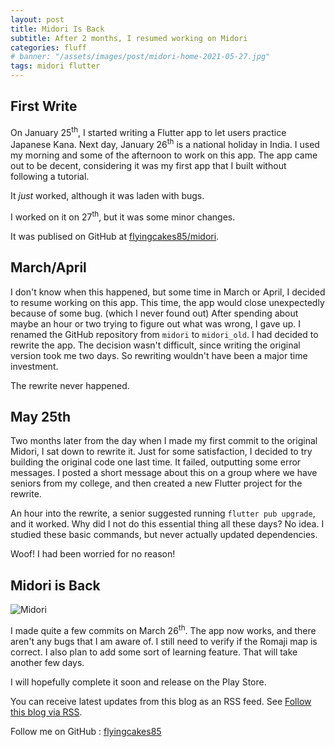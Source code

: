 ```yaml
---
layout: post
title: Midori Is Back
subtitle: After 2 months, I resumed working on Midori
categories: fluff
# banner: "/assets/images/post/midori-home-2021-05-27.jpg"
tags: midori flutter
---
```


## First Write

On January 25<sup>th</sup>, I started writing a Flutter app to let users practice Japanese Kana. Next day, January 26<sup>th</sup> is a national holiday in India. I used my morning and some of the afternoon to work on this app. The app came out to be decent, considering it was my first app that I built without following a tutorial.

It _just_ worked, although it was laden with bugs.

I worked on it on 27<sup>th</sup>, but it was some minor changes.

It was publised on GitHub at [flyingcakes85/midori](https://github.com/flyingcakes85/midori).

## March/April

I don't know when this happened, but some time in March or April, I decided to resume working on this app. This time, the app would close unexpectedly because of some bug. (which I never found out) After spending about maybe an hour or two trying to figure out what was wrong, I gave up. I renamed the GitHub repository from `midori` to `midori_old`. I had decided to rewrite the app. The decision wasn't difficult, since writing the original version took me two days. So rewriting wouldn't have been a major time investment.

The rewrite never happened.

## May 25th

Two months later from the day when I made my first commit to the original Midori, I sat down to rewrite it. Just for some satisfaction, I decided to try building the original code one last time. It failed, outputting some error messages. I posted a short message about this on a group where we have seniors from my college, and then created a new Flutter project for the rewrite.

An hour into the rewrite, a senior suggested running `flutter pub upgrade`, and it worked. Why did I not do this essential thing all these days? No idea. I studied these basic commands, but never actually updated dependencies.

Woof! I had been worried for no reason!

## Midori is Back

![Midori](/blog/assets/images/post/midori-app-2021-05-27.jpg)

<!-- <table>
  <tr>
    <td> <img src="./assets/images/post/midori-home-2021-05-27.jpg"  alt="1" width = 360px height = 640px ></td>

    <td> <img src="../assets/images/post/midori-quiz-2021-05-27.jpg" alt="2" width = 360px height = 640px> </td>

   </tr>
  </tr>
</table> -->

I made quite a few commits on March 26<sup>th</sup>. The app now works, and there aren't any bugs that I am aware of. I still need to verify if the Romaji map is correct. I also plan to add some sort of learning feature. That will take another few days.

I will hopefully complete it soon and release on the Play Store.

You can receive latest updates from this blog as an RSS feed. See [Follow this blog via RSS](/blog/website/2021/05/23/follow-this-blog.html).

Follow me on GitHub : [flyingcakes85](https://github.com/flyingcakes85)
